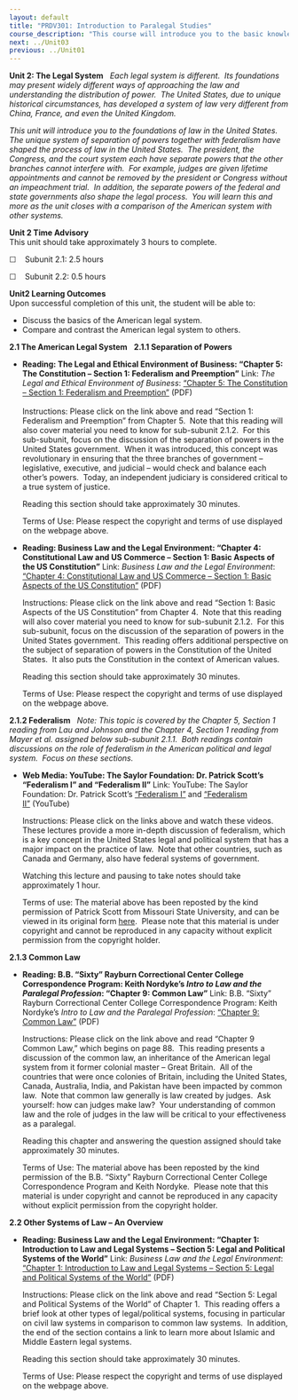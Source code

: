 ```yaml
---
layout: default
title: "PRDV301: Introduction to Paralegal Studies"
course_description: "This course will introduce you to the basic knowledge and skills required of paralegals. By the end of this course, you will have a clear understanding of what a paralegal does, the skills needed to be a successful paralegal, and what it will take to begin a career as a paralegal."
next: ../Unit03
previous: ../Unit01
---
```

**Unit 2: The Legal System** <span id="2"></span> 
*Each legal system is different.  Its foundations may present widely
different ways of approaching the law and understanding the distribution
of power.  The United States, due to unique historical circumstances,
has developed a system of law very different from China, France, and
even the United Kingdom.*  
  
 *This unit will introduce you to the foundations of law in the United
States.  The unique system of separation of powers together with
federalism have shaped the process of law in the United States.  The
president, the Congress, and the court system each have separate powers
that the other branches cannot interfere with.  For example, judges are
given lifetime appointments and cannot be removed by the president or
Congress without an impeachment trial.  In addition, the separate powers
of the federal and state governments also shape the legal process.  You
will learn this and more as the unit closes with a comparison of the
American system with other systems.*

**Unit 2 Time Advisory**  
This unit should take approximately 3 hours to complete.  
  
 ☐    Subunit 2.1: 2.5 hours  
  
 ☐    Subunit 2.2: 0.5 hours

**Unit2 Learning Outcomes**  
Upon successful completion of this unit, the student will be able to:
-   Discuss the basics of the American legal system.
-   Compare and contrast the American legal system to others.

**2.1 The American Legal System** <span id="2.1"></span> 
**2.1.1 Separation of Powers** <span id="2.1.1"></span> 
-   **Reading: The Legal and Ethical Environment of Business: “Chapter
    5: The Constitution – Section 1: Federalism and Preemption”**
    Link: *The Legal and Ethical Environment of Business*: [“Chapter 5:
    The Constitution – Section 1: Federalism and
    Preemption”](https://resources.saylor.org/archived/wp-content/uploads/2012/10/PRDV301-2.1.1.pdf)
    (PDF)  
        
     Instructions: Please click on the link above and read “Section 1:
    Federalism and Preemption” from Chapter 5.  Note that this reading
    will also cover material you need to know for sub-subunit 2.1.2. 
    For this sub-subunit, focus on the discussion of the separation of
    powers in the United States government.  When it was introduced,
    this concept was revolutionary in ensuring that the three branches
    of government – legislative, executive, and judicial – would check
    and balance each other’s powers.  Today, an independent judiciary is
    considered critical to a true system of justice.  
      
     Reading this section should take approximately 30 minutes.  
      
     Terms of Use: Please respect the copyright and terms of use
    displayed on the webpage above.

-   **Reading: Business Law and the Legal Environment: “Chapter 4:
    Constitutional Law and US Commerce – Section 1: Basic Aspects of the
    US Constitution”**
    Link: *Business Law and the Legal Environment*: [“Chapter 4:
    Constitutional Law and US Commerce – Section 1: Basic Aspects of the
    US
    Constitution”](https://resources.saylor.org/archived/wp-content/uploads/2012/10/PRDV301-2.1.1b.pdf)
    (PDF)  
      
     Instructions: Please click on the link above and read “Section 1:
    Basic Aspects of the US Constitution” from Chapter 4.  Note that
    this reading will also cover material you need to know for
    sub-subunit 2.1.2.  For this sub-subunit, focus on the discussion of
    the separation of powers in the United States government.  This
    reading offers additional perspective on the subject of separation
    of powers in the Constitution of the United States.  It also puts
    the Constitution in the context of American values.  
      
     Reading this section should take approximately 30 minutes.  
      
     Terms of Use: Please respect the copyright and terms of use
    displayed on the webpage above.

**2.1.2 Federalism** <span id="2.1.2"></span> 
*Note: This topic is covered by the Chapter 5, Section 1 reading from
Lau and Johnson and the Chapter 4, Section 1 reading from Mayer et al.
assigned below sub-subunit 2.1.1.  Both readings contain discussions on
the role of federalism in the American political and legal system. 
Focus on these sections.*

-   **Web Media: YouTube: The Saylor Foundation: Dr. Patrick Scott’s
    “Federalism I” and “Federalism II”**
    Link: YouTube: The Saylor Foundation: Dr. Patrick Scott’s
    [“Federalism I”](http://www.youtube.com/watch?v=BmvG4uYQ10c) and
    [“Federalism
    II”](http://www.youtube.com/watch?v=wj88lVJDfUU&feature=relmfu) (YouTube)  
      
     Instructions: Please click on the links above and watch these
    videos.  These lectures provide a more in-depth discussion of
    federalism, which is a key concept in the United States legal and
    political system that has a major impact on the practice of law. 
    Note that other countries, such as Canada and Germany, also have
    federal systems of government.  
      
     Watching this lecture and pausing to take notes should take
    approximately 1 hour.  
      
     Terms of use: The material above has been reposted by the kind
    permission of Patrick Scott from Missouri State University, and can
    be viewed in its original form
    [here](http://itunes.apple.com/us/itunes-u/pls-101-american-democracy/id416088286).
     Please note that this material is under copyright and cannot be
    reproduced in any capacity without explicit permission from the
    copyright holder.

**2.1.3 Common Law** <span id="2.1.3"></span> 
-   **Reading: B.B. “Sixty” Rayburn Correctional Center College
    Correspondence Program: Keith Nordyke’s *Intro to Law and the
    Paralegal Profession*: “Chapter 9: Common Law”**
    Link: B.B. “Sixty” Rayburn Correctional Center College
    Correspondence Program: Keith Nordyke’s *Intro to Law and the
    Paralegal Profession*: [“Chapter 9: Common
    Law”](https://resources.saylor.org/archived/wp-content/uploads/2013/02/PRDV301-IntroToLawandtheParalegalProfession.pdf)
    (PDF)  
      
     Instructions: Please click on the link above and read “Chapter 9
    Common Law,” which begins on page 88.  This reading presents a
    discussion of the common law, an inheritance of the American legal
    system from it former colonial master – Great Britain.  All of the
    countries that were once colonies of Britain, including the United
    States, Canada, Australia, India, and Pakistan have been impacted by
    common law.  Note that common law generally is law created by
    judges.  Ask yourself: how can judges make law?  Your understanding
    of common law and the role of judges in the law will be critical to
    your effectiveness as a paralegal.  
      
     Reading this chapter and answering the question assigned should
    take approximately 30 minutes.  
      
     Terms of Use: The material above has been reposted by the kind
    permission of the B.B. “Sixty” Rayburn Correctional Center College
    Correspondence Program and Keith Nordyke.  Please note that this
    material is under copyright and cannot be reproduced in any capacity
    without explicit permission from the copyright holder.

**2.2 Other Systems of Law – An Overview** <span id="2.2"></span> 
-   **Reading: Business Law and the Legal Environment: “Chapter 1:
    Introduction to Law and Legal Systems – Section 5: Legal and
    Political Systems of the World”**
    Link: *Business Law and the Legal Environment*: [“Chapter 1:
    Introduction to Law and Legal Systems – Section 5: Legal and
    Political Systems of the
    World”](https://resources.saylor.org/archived/wp-content/uploads/2012/10/PRDV301-2.2.pdf)
    (PDF)  
      
     Instructions: Please click on the link above and read “Section 5:
    Legal and Political Systems of the World” of Chapter 1.  This
    reading offers a brief look at other types of legal/political
    systems, focusing in particular on civil law systems in comparison
    to common law systems.  In addition, the end of the section contains
    a link to learn more about Islamic and Middle Eastern legal
    systems.  
      
     Reading this section should take approximately 30 minutes.  
      
     Terms of Use: Please respect the copyright and terms of use
    displayed on the webpage above.


